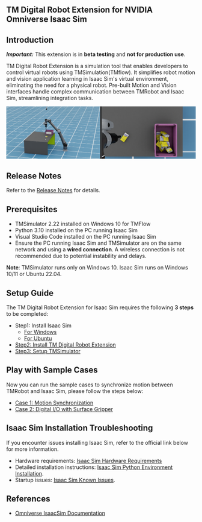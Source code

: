 ## TM Digital Robot Extension for NVIDIA Omniverse Isaac Sim

## Introduction

**_Important:_** This extension is in **beta testing** and **not for production use**.

TM Digital Robot Extension is a simulation tool that enables developers to control virtual robots using TMSimulation(TMflow). It simplifies robot motion and vision application learning in Isaac Sim's virtual environment, eliminating the need for a physical robot. Pre-built Motion and Vision interfaces handle complex communication between TMRobot and Isaac Sim, streamlining integration tasks.

![](images/sample.png)

<!-- ## Communication Architecture

-   TBD -->

## Release Notes

Refer to the [Release Notes](RELEASE_NOTE.md) for details.

## Prerequisites

-   TMSimulator 2.22 installed on Windows 10 for TMFlow
-   Python 3.10 installed on the PC running Isaac Sim
-   Visual Studio Code installed on the PC running Isaac Sim
-   Ensure the PC running Isaac Sim and TMSimulator are on the same network and using a **wired connection**. A wireless connection is not recommended due to potential instability and delays.

**Note**: TMSimulator runs only on Windows 10. Isaac Sim runs on Windows 10/11 or Ubuntu 22.04.

## Setup Guide

The TM Digital Robot Extension for Isaac Sim requires the following **3 steps** to be completed:

-   Step1: Install Isaac Sim
    -   [For Windows](./docs/INSTALL_WINDOWS.md)
    -   [For Ubuntu](./docs/INSTALL_UBUNTU.md)
-   [Step2: Install TM Digital Robot Extension](./docs/INSTALL_EXTENSION.md)
-   [Step3: Setup TMSimulator](./docs/SETUP_TMSIMULATOR.md)

## Play with Sample Cases

Now you can run the sample cases to synchronize motion between TMRobot and Isaac Sim, please follow the steps below:

-   [Case 1: Motion Synchronization](./docs/CASE01.md)
-   [Case 2: Digital I/O with Surface Gripper](./docs/CASE02.md)

## Isaac Sim Installation Troubleshooting

If you encounter issues installing Isaac Sim, refer to the official link below for more information.

-   Hardware requirements: [Isaac Sim Hardware Requirements](https://docs.omniverse.nvidia.com/isaacsim/latest/installation/requirements.html#system-requirements)
-   Detailed installation instructions: [Isaac Sim Python Environment Installation](https://docs.omniverse.nvidia.com/isaacsim/latest/installation/install_python.html).
-   Startup issues: [Isaac Sim Known Issues](https://docs.omniverse.nvidia.com/isaacsim/latest/known_issues.html).

## References

-   [Omniverse IsaacSim Documentation](https://docs.omniverse.nvidia.com/isaacsim/latest/index.html)
